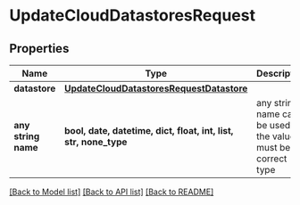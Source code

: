 # UpdateCloudDatastoresRequest


## Properties
Name | Type | Description | Notes
------------ | ------------- | ------------- | -------------
**datastore** | [**UpdateCloudDatastoresRequestDatastore**](UpdateCloudDatastoresRequestDatastore.md) |  | 
**any string name** | **bool, date, datetime, dict, float, int, list, str, none_type** | any string name can be used but the value must be the correct type | [optional]

[[Back to Model list]](../README.md#documentation-for-models) [[Back to API list]](../README.md#documentation-for-api-endpoints) [[Back to README]](../README.md)


